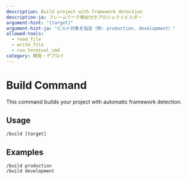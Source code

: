 ```yaml
---
description: Build project with framework detection
description-ja: フレームワーク検出付きプロジェクトビルダー
argument-hint: "[target]"
argument-hint-ja: "ビルド対象を指定（例: production, development）"
allowed-tools:
  - read_file
  - write_file
  - run_terminal_cmd
category: 開発・デプロイ
---
```


# Build Command

This command builds your project with automatic framework detection.

## Usage

```
/build [target]
```

## Examples

```
/build production
/build development
```

